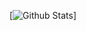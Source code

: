 [![Github Stats](https://github-readme-stats.vercel.app/api?username=finnder&show_icons=true&theme=dracula)]






